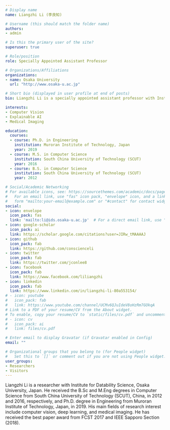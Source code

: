 ```yaml
---
# Display name
name: Liangzhi Li (李良知)

# Username (this should match the folder name)
authors:
- admin

# Is this the primary user of the site?
superuser: true

# Role/position
role: Specially Appointed Assistant Professor

# Organizations/Affiliations
organizations:
- name: Osaka University
  url: "http://www.osaka-u.ac.jp"

# Short bio (displayed in user profile at end of posts)
bio: Liangzhi Li is a specially appointed assistant professor with Institute for Datability Science (IDS), Osaka University, Japan. He received the B.S and M.S degrees in Computer Science from South China University of Technology (SCUT), China, in 2012 and 2016, respectively, and the Ph.D. degree in Engineering from Muroran Institute of Technology, Japan, in 2019. After graduation, he worked as a researcher (2019-2021) and is now working as an assistant professor (2021-present) at Osaka University. His main fields of research interest include computer vision, explainable AI, and medical imaging.

interests:
- Computer Vision
- Explainable AI
- Medical Imaging

education:
  courses:
  - course: Ph.D. in Engineering
    institution: Muroran Institute of Technology, Japan
    year: 2019
  - course: M.S. in Computer Science
    institution: South China University of Technology (SCUT)
    year: 2016
  - course: B.S. in Computer Science
    institution: South China University of Technology (SCUT)
    year: 2012

# Social/Academic Networking
# For available icons, see: https://sourcethemes.com/academic/docs/page-builder/#icons
#   For an email link, use "fas" icon pack, "envelope" icon, and a link in the
#   form "mailto:your-email@example.com" or "#contact" for contact widget.
social:
- icon: envelope
  icon_pack: fas
  link: 'mailto:li@ids.osaka-u.ac.jp'  # For a direct email link, use "mailto:test@example.org".
- icon: google-scholar
  icon_pack: ai
  link: https://scholar.google.com/citations?user=JIRw_tMAAAAJ
- icon: github
  icon_pack: fab
  link: https://github.com/conscienceli
- icon: twitter
  icon_pack: fab
  link: https://twitter.com/jconlee8
- icon: facebook
  icon_pack: fab
  link: https://www.facebook.com/liliangzhi
- icon: linkedin
  icon_pack: fab
  link: https://www.linkedin.com/in/liangzhi-li-80a553154/
# - icon: youtube
#   icon_pack: fab
#   link: https://www.youtube.com/channel/UCMv6QJuIdeV8oHzRm7GOkqA
# Link to a PDF of your resume/CV from the About widget.
# To enable, copy your resume/CV to `static/files/cv.pdf` and uncomment the lines below.
# - icon: cv
#   icon_pack: ai
#   link: files/cv.pdf

# Enter email to display Gravatar (if Gravatar enabled in Config)
email: ""

# Organizational groups that you belong to (for People widget)
#   Set this to `[]` or comment out if you are not using People widget.
user_groups:
- Researchers
- Visitors
---
```


Liangzhi Li is a researcher with Institute for Datability Science, Osaka University, Japan. He received the B.Sc and M.Eng degrees in Computer Science from South China University of Technology (SCUT), China, in 2012 and 2016, respectively, and Ph.D. degree in Engineering from Muroran Institute of Technology, Japan, in 2019. His main fields of research interest include computer vision, deep learning, and medical imaging. He has received the best paper award from FCST 2017 and IEEE Sapporo Section (2018).
